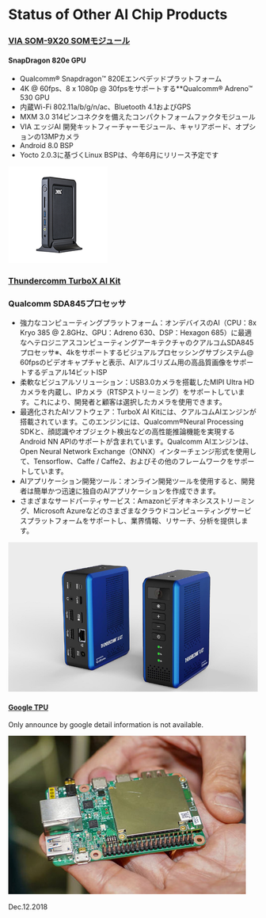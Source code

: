 # Status of Other AI Chip Products

### [VIA SOM-9X20 SOMモジュール](https://www.viatech.com/ja/boards-ja/modules/som-9x20/)

#### SnapDragon 820e GPU
- Qualcomm® Snapdragon™ 820Eエンベデッドプラットフォーム
- 4K @ 60fps、8 x 1080p @ 30fpsをサポートする**Qualcomm® Adreno™ 530 GPU
- 内蔵Wi-Fi 802.11a/b/g/n/ac、Bluetooth 4.1およびGPS
- MXM 3.0 314ピンコネクタを備えたコンパクトフォームファクタモジュール
- VIA エッジAI 開発キットフィーチャーモジュール、キャリアボード、オプションの13MPカメラ
- Android 8.0 BSP
- Yocto 2.0.3に基づくLinux BSPは、今年6月にリリース予定です

![](files/via_alta_ds3.png)

### [Thundercomm TurboX AI Kit](https://www.thundercomm.com/app_en/index)

### Qualcomm SDA845プロセッサ

- 強力なコンピューティングプラットフォーム：オンデバイスのAI（CPU：8x Kryo 385 @ 2.8GHz、GPU：Adreno 630、DSP：Hexagon 685）に最適なヘテロジニアスコンピューティングアーキテクチャのクアルコムSDA845プロセッサ※、4kをサポートするビジュアルプロセッシングサブシステム@ 60fpsのビデオキャプチャと表示、AIアルゴリズム用の高品質画像をサポートするデュアル14ビットISP
- 柔軟なビジュアルソリューション：USB3.0カメラを搭載したMIPI Ultra HDカメラを内蔵し、IPカメラ（RTSPストリーミング）をサポートしています。これにより、開発者と顧客は選択したカメラを使用できます。
- 最適化されたAIソフトウェア：TurboX AI Kitには、クアルコムAIエンジンが搭載されています。このエンジンには、Qualcomm®Neural Processing SDKと、顔認識やオブジェクト検出などの高性能推論機能を実現するAndroid NN APIのサポートが含まれています。Qualcomm AIエンジンは、Open Neural Network Exchange（ONNX）インターチェンジ形式を使用して、Tensorflow、Caffe / Caffe2、およびその他のフレームワークをサポートしています。
- AIアプリケーション開発ツール：オンライン開発ツールを使用すると、開発者は簡単かつ迅速に独自のAIアプリケーションを作成できます。
- さまざまなサードパーティサービス：Amazonビデオキネシスストリーミング、Microsoft Azureなどのさまざまなクラウドコンピューティングサービスプラットフォームをサポートし、業界情報、リサーチ、分析を提供します。

![](files/thundercomm_TurboX_AI_Kit.png)

#### [Google TPU](https://cloud.watch.impress.co.jp/docs/news/1134852.html)

Only announce by google detail information is not available.

![](files/googleTPU.jpg)

Dec.12.2018
